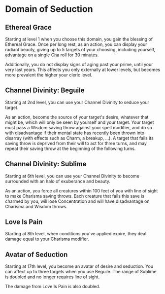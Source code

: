 # Domain of Seduction
## Ethereal Grace
Starting at level 1 when you choose this domain, you gain the blessing of Ethereal Grace. Once per long rest, as an action, you can display your radiant beauty, giving up to 5 targets of your choosing, including yourself, advantage on a single Cha roll for 30 minutes.

Additionally, you do not display signs of aging past your prime, until your very last years. This affects you only externally at lower levels, but becomes more prevalent the higher your cleric level.

## Channel Divinity: Beguile
Starting at 2nd level, you can use your Channel Divinity to seduce your target.

As an action, become the source of your target's desire, whatever that might be, which will only be seen by yourself and your target. Your target must pass a Wisdom saving throw against your spell modifier, and do so with disadvantage if their mental state has recently been thrown into disarray (with effects such as Charm, a breakup, ...). A target that fails its saving throw is deprived from their will to act for three turns, and may repeat their saving throw at the beginning of the following turns.

## Channel Divinity: Sublime
Starting at 6th level, you can use your Channel Divinity to become surrounded with an halo of exuberance and beauty.

As an action, you force all creatures within 100 feet of you with line of sight to make Charisma saving throws. Each creature that fails this save is charmed by you, will lose Concentration and will have disadvantage on Charisma and Wisdom throws.

## Love Is Pain
Starting at 8th level, when conditions you've applied expire, they deal damage equal to your Charisma modifier.

## Avatar of Seduction
Starting at 17th level, you become an avatar of desire and seduction. You can affect up to three targets when you use Beguile. The range of Sublime is doubled and no longer requires line of sight.

The damage from Love Is Pain is also doubled.
